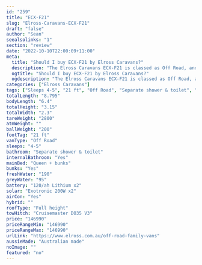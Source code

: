 ```yaml
---
id: "259"
title: "ECX-F21"
slug: "Elross-Caravans-ECX-F21"
draft: "false"
author: "Sean"
seealsolinks: "1"
section: "review"
date: "2022-10-10T22:00:09+11:00"
meta:
  title: "Should I buy ECX-F21 by Elross Caravans?"
  description: "The Elross Caravans ECX-F21 is classed as Off Road, and sleeps 4-5 people. It is Australian made and comes in at 21 ft. It generally has Separate shower & toilet."
  ogtitle: "Should I buy ECX-F21 by Elross Caravans?"
  ogdescription: "The Elross Caravans ECX-F21 is classed as Off Road, and sleeps 4-5 people. It is Australian made and comes in at 21 ft. It generally has Separate shower & toilet."
categories: ["Elross Caravans"]
tags: ["Sleeps 4-5", "21 ft", "Off Road", "Separate shower & toilet", "Full height", "Over 100k"]
totalLength: "8.795"
bodyLength: "6.4"
totalHeight: "3.15"
totalWidth: "2.3"
tareWeight: "2800"
atmWeight: ""
ballWeight: "200"
footTag: "21 ft"
vanType: "Off Road"
sleeps: "4-5"
bathroom: "Separate shower & toilet"
internalBathroom: "Yes"
mainBed: "Queen + bunks"
bunks: "Yes"
freshWater: "190"
greyWater: "95"
battery: "120/ah Lithium x2"
solar: "Exotronic 200W x2"
airCon: "Yes"
hybrid: ""
roofType: "Full height"
towHitch: "Cruisemaster DO35 V3"
price: "146990"
priceRangeMin: "146990"
priceRangeMax: "146990"
urlLink: "https://www.elross.com.au/off-road-family-vans"
aussieMade: "Australian made"
noImage: ""
featured: "no"
---
```

